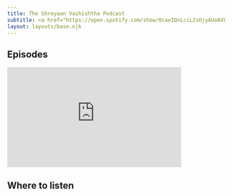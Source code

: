 ```yaml
---
title: The Shreyaan Vashishtha Podcast
subtitle: <a href="https://open.spotify.com/show/0caeIQnLciL2sOjyAUoAVF">Listen on Spotify</a> 
layout: layouts/base.njk
---
```


## Episodes

<iframe src="https://open.spotify.com/embed-podcast/episode/3ZbuLKFgmCKNSzjxOdZ1Ak" width="80%" height="232" frameborder="0" allowtransparency="true" allow="encrypted-media"></iframe>

## Where to listen


